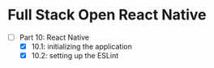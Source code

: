 # Full Stack Open React Native

- [ ] Part 10: React Native
  - [x] 10.1: initializing the application
  - [x] 10.2: setting up the ESLint
